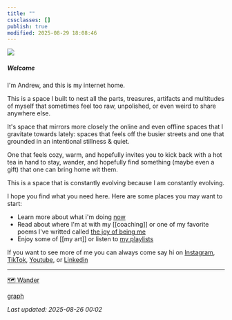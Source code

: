 ```yaml
---
title: ""
cssclasses: []
publish: true
modified: 2025-08-29 18:08:46
---
```

![](../attachments/CleanShot%202025-08-29%20at%2018.08.09@2x.png)
##### Welcome 

I'm Andrew, and this is my internet home. 

This is a space I built to nest all the parts, treasures, artifacts and multitudes of myself that sometimes feel too raw, unpolished, or even weird to share anywhere else. 

It's space that mirrors more closely the online and even offline spaces that I gravitate towards lately: spaces that feels off the busier streets and one that grounded in an intentional stillness & quiet. 

One that feels cozy, warm, and hopefully invites you to kick back with a hot tea in hand to stay, wander, and hopefully find something (maybe even a gift) that one can bring home wit them.

This is a space that is constantly evolving because I am constantly evolving. 

I hope you find what you need here.
Here are some places you may want to start: 
- Learn more about what i'm doing [now](now.md)
- Read about where I'm at with my [[coaching]] or one of my favorite poems I've writted called [the joy of being me](my%20writing/the%20joy%20of%20being%20me.md)
- Enjoy some of [[my art]] or listen to [my playlists](my%20playlists/index.md)


If you want to see more of me you can always come say hi on [Instagram](https://www.instagram.com/atsaotsao/), [TikTok](https://www.tiktok.com/@atsaotsao?lang=en), [Youtube](https://www.youtube.com/@atsaotsao), or [Linkedin](https://www.linkedin.com/in/andrew-tsao/)


---

<div class="wander-button-container"> <a href="/graph" class="wander-button">🗺️ Wander</a> </div>

[graph](graph.md)
<div class="graph-center-container" id="graph-container"></div>


*Last updated: 2025-08-26 00:02*
